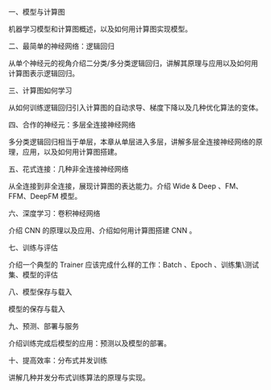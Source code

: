 一、模型与计算图
 
 机器学习模型和计算图概述，以及如何用计算图实现模型。
 
二、最简单的神经网络：逻辑回归

 从单个神经元的视角介绍二分类/多分类逻辑回归，讲解其原理与应用以及如何用计算图表示逻辑回归。
 
三、计算图如何学习

 从如何训练逻辑回归引入计算图的自动求导、梯度下降以及几种优化算法的变体。
 
四、合作的神经元：多层全连接神经网络

 多分类逻辑回归相当于单层，本章从单层进入多层，讲解多层全连接神经网络的原理，应用，以及如何用计算图搭建。
 
五、花式连接：几种非全连接神经网络

 从全连接到非全连接，展现计算图的表达能力。介绍 Wide & Deep 、FM、FFM、DeepFM 模型。
 
六、深度学习：卷积神经网络

 介绍 CNN 的原理以及应用、介绍如何用计算图搭建 CNN 。

七、训练与评估

 介绍一个典型的 Trainer 应该完成什么样的工作：Batch 、Epoch 、训练集\测试集、模型的评估

八、模型保存与载入
 
 模型的保存与载入
 
九、预测、部署与服务

 介绍训练完成后模型的应用：预测以及模型的部署。

十、提高效率：分布式并发训练

 讲解几种并发分布式训练算法的原理与实现。
